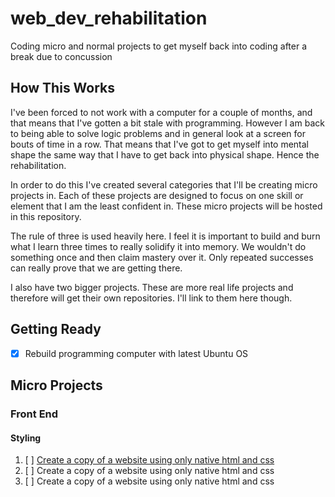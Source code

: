 # web_dev_rehabilitation
Coding micro and normal projects to get myself back into coding after a break due to concussion

## How This Works

I've been forced to not work with a computer for a couple of months, and that means that I've gotten a bit stale with programming. However I am back to being able to solve logic problems and in general look at a screen for bouts of time in a row. That means that I've got to get myself into mental shape the same way that I have to get back into physical shape. Hence the rehabilitation.

In order to do this I've created several categories that I'll be creating micro projects in. Each of these projects are designed to focus on one skill or element that I am the least confident in. These micro projects will be hosted in this repository.

The rule of three is used heavily here. I feel it is important to build and burn what I learn three times to really solidify it into memory. We wouldn't do something once and then claim mastery over it. Only repeated successes can really prove that we are getting there.

I also have two bigger projects. These are more real life projects and therefore will get their own repositories. I'll link to them here though.

## Getting Ready

* [x] Rebuild programming computer with latest Ubuntu OS

## Micro Projects

### Front End

#### Styling

1. [ ] [Create a copy of a website using only native html and css](micro_projects/front_end/styling/copy_of_website/)
2. [ ] Create a copy of a website using only native html and css
3. [ ] Create a copy of a website using only native html and css